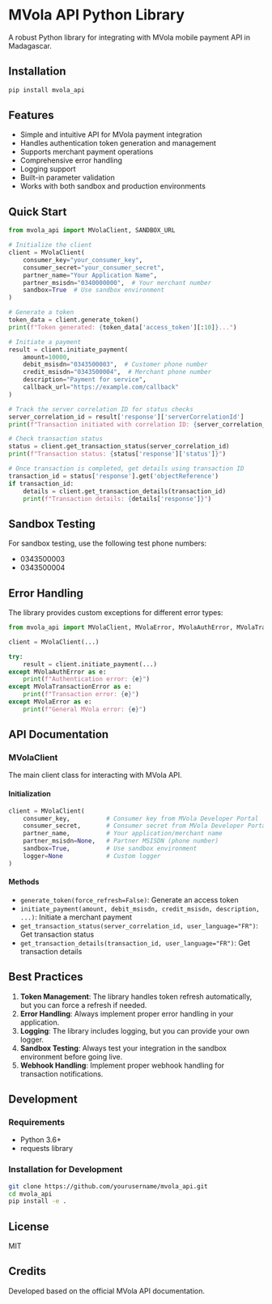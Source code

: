 # MVola API Python Library

A robust Python library for integrating with MVola mobile payment API in Madagascar.

## Installation

```bash
pip install mvola_api
```

## Features

- Simple and intuitive API for MVola payment integration
- Handles authentication token generation and management
- Supports merchant payment operations
- Comprehensive error handling
- Logging support
- Built-in parameter validation
- Works with both sandbox and production environments

## Quick Start

```python
from mvola_api import MVolaClient, SANDBOX_URL

# Initialize the client
client = MVolaClient(
    consumer_key="your_consumer_key",
    consumer_secret="your_consumer_secret",
    partner_name="Your Application Name",
    partner_msisdn="0340000000",  # Your merchant number
    sandbox=True  # Use sandbox environment
)

# Generate a token
token_data = client.generate_token()
print(f"Token generated: {token_data['access_token'][:10]}...")

# Initiate a payment
result = client.initiate_payment(
    amount=10000,
    debit_msisdn="0343500003",  # Customer phone number
    credit_msisdn="0343500004",  # Merchant phone number
    description="Payment for service",
    callback_url="https://example.com/callback"
)

# Track the server correlation ID for status checks
server_correlation_id = result['response']['serverCorrelationId']
print(f"Transaction initiated with correlation ID: {server_correlation_id}")

# Check transaction status
status = client.get_transaction_status(server_correlation_id)
print(f"Transaction status: {status['response']['status']}")

# Once transaction is completed, get details using transaction ID
transaction_id = status['response'].get('objectReference')
if transaction_id:
    details = client.get_transaction_details(transaction_id)
    print(f"Transaction details: {details['response']}")
```

## Sandbox Testing

For sandbox testing, use the following test phone numbers:
- 0343500003
- 0343500004

## Error Handling

The library provides custom exceptions for different error types:

```python
from mvola_api import MVolaClient, MVolaError, MVolaAuthError, MVolaTransactionError

client = MVolaClient(...)

try:
    result = client.initiate_payment(...)
except MVolaAuthError as e:
    print(f"Authentication error: {e}")
except MVolaTransactionError as e:
    print(f"Transaction error: {e}")
except MVolaError as e:
    print(f"General MVola error: {e}")
```

## API Documentation

### MVolaClient

The main client class for interacting with MVola API.

#### Initialization

```python
client = MVolaClient(
    consumer_key,          # Consumer key from MVola Developer Portal
    consumer_secret,       # Consumer secret from MVola Developer Portal
    partner_name,          # Your application/merchant name
    partner_msisdn=None,   # Partner MSISDN (phone number)
    sandbox=True,          # Use sandbox environment
    logger=None            # Custom logger
)
```

#### Methods

- `generate_token(force_refresh=False)`: Generate an access token
- `initiate_payment(amount, debit_msisdn, credit_msisdn, description, ...)`: Initiate a merchant payment
- `get_transaction_status(server_correlation_id, user_language="FR")`: Get transaction status
- `get_transaction_details(transaction_id, user_language="FR")`: Get transaction details

## Best Practices

1. **Token Management**: The library handles token refresh automatically, but you can force a refresh if needed.
2. **Error Handling**: Always implement proper error handling in your application.
3. **Logging**: The library includes logging, but you can provide your own logger.
4. **Sandbox Testing**: Always test your integration in the sandbox environment before going live.
5. **Webhook Handling**: Implement proper webhook handling for transaction notifications.

## Development

### Requirements

- Python 3.6+
- requests library

### Installation for Development

```bash
git clone https://github.com/yourusername/mvola_api.git
cd mvola_api
pip install -e .
```

## License

MIT

## Credits

Developed based on the official MVola API documentation. 